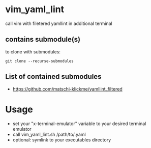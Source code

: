 # vim_yaml_lint
call vim with filetered yamllint in additional terminal

## contains submodule(s)
to clone with submodules: 

`git clone --recurse-submodules `

## List of contained submodules
 * https://github.com/matschi-klickme/yamllint_filtered


# Usage

 * set your "x-terminal-emulator" variable to your desired terminal emulator 
 * call vim_yaml_lint.sh /path/to/.yaml
 * optional: symlink  to your executables directory
